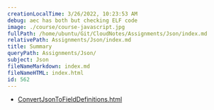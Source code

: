 ```yaml
---
creationLocalTime: 3/26/2022, 10:23:53 AM
debug: aec has both but checking ELF code
image: ./course/course-javascript.jpg
fullPath: /home/ubuntu/Git/CloudNotes/Assignments/Json/index.md
relativePath: Assignments/Json/index.md
title: Summary
queryPath: Assignments/Json/
subject: Json
fileNameMarkdown: index.md
fileNameHTML: index.html
id: 562
---
```



<!-- toc -->
<!-- tocstop -->

* [ConvertJsonToFieldDefinitions.html](ConvertJsonToFieldDefinitions.html)